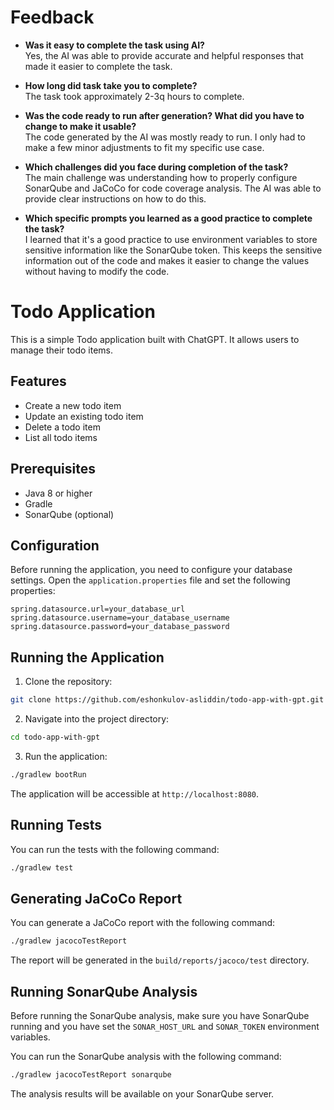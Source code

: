 # Feedback

- **Was it easy to complete the task using AI?**  
  Yes, the AI was able to provide accurate and helpful responses that made it easier to complete the task.

- **How long did task take you to complete?**  
  The task took approximately 2-3q hours to complete.

- **Was the code ready to run after generation? What did you have to change to make it usable?**  
  The code generated by the AI was mostly ready to run. I only had to make a few minor adjustments to fit my specific use case.

- **Which challenges did you face during completion of the task?**  
  The main challenge was understanding how to properly configure SonarQube and JaCoCo for code coverage analysis. The AI was able to provide clear instructions on how to do this.

- **Which specific prompts you learned as a good practice to complete the task?**  
  I learned that it's a good practice to use environment variables to store sensitive information like the SonarQube token. This keeps the sensitive information out of the code and makes it easier to change the values without having to modify the code.

# Todo Application

This is a simple Todo application built with ChatGPT. It allows users to manage their todo items.

## Features

- Create a new todo item
- Update an existing todo item
- Delete a todo item
- List all todo items

## Prerequisites

- Java 8 or higher
- Gradle
- SonarQube (optional)

## Configuration

Before running the application, you need to configure your database settings. Open the `application.properties` file and set the following properties:

```properties
spring.datasource.url=your_database_url
spring.datasource.username=your_database_username
spring.datasource.password=your_database_password
```

## Running the Application

1. Clone the repository:

```bash
git clone https://github.com/eshonkulov-asliddin/todo-app-with-gpt.git
```

2. Navigate into the project directory:

```bash
cd todo-app-with-gpt
```

3. Run the application:

```bash
./gradlew bootRun
```

The application will be accessible at `http://localhost:8080`.

## Running Tests

You can run the tests with the following command:

```bash
./gradlew test
```

## Generating JaCoCo Report

You can generate a JaCoCo report with the following command:

```bash
./gradlew jacocoTestReport
```

The report will be generated in the `build/reports/jacoco/test` directory.

## Running SonarQube Analysis

Before running the SonarQube analysis, make sure you have SonarQube running and you have set the `SONAR_HOST_URL` and `SONAR_TOKEN` environment variables.

You can run the SonarQube analysis with the following command:

```bash
./gradlew jacocoTestReport sonarqube
```

The analysis results will be available on your SonarQube server.

